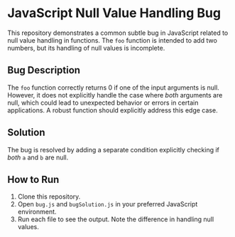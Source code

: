 # JavaScript Null Value Handling Bug

This repository demonstrates a common subtle bug in JavaScript related to null value handling in functions.  The `foo` function is intended to add two numbers, but its handling of null values is incomplete.

## Bug Description

The `foo` function correctly returns 0 if one of the input arguments is null.  However, it does not explicitly handle the case where *both* arguments are null, which could lead to unexpected behavior or errors in certain applications.  A robust function should explicitly address this edge case.

## Solution

The bug is resolved by adding a separate condition explicitly checking if *both* `a` and `b` are null.

## How to Run

1. Clone this repository.
2. Open `bug.js` and `bugSolution.js` in your preferred JavaScript environment.
3. Run each file to see the output.  Note the difference in handling null values.
